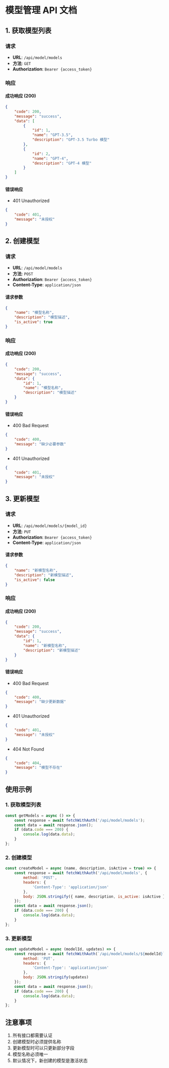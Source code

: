 # 模型管理 API 文档

## 1. 获取模型列表

### 请求
- **URL**: `/api/model/models`
- **方法**: `GET`
- **Authorization**: `Bearer {access_token}`

### 响应
#### 成功响应 (200)
```json
{
    "code": 200,
    "message": "success",
    "data": [
        {
            "id": 1,
            "name": "GPT-3.5",
            "description": "GPT-3.5 Turbo 模型"
        },
        {
            "id": 2,
            "name": "GPT-4",
            "description": "GPT-4 模型"
        }
    ]
}
```

#### 错误响应
- 401 Unauthorized
```json
{
    "code": 401,
    "message": "未授权"
}
```

## 2. 创建模型

### 请求
- **URL**: `/api/model/models`
- **方法**: `POST`
- **Authorization**: `Bearer {access_token}`
- **Content-Type**: `application/json`

#### 请求参数
```json
{
    "name": "模型名称",
    "description": "模型描述",
    "is_active": true
}
```

### 响应
#### 成功响应 (200)
```json
{
    "code": 200,
    "message": "success",
    "data": {
        "id": 1,
        "name": "模型名称",
        "description": "模型描述"
    }
}
```

#### 错误响应
- 400 Bad Request
```json
{
    "code": 400,
    "message": "缺少必要参数"
}
```
- 401 Unauthorized
```json
{
    "code": 401,
    "message": "未授权"
}
```

## 3. 更新模型

### 请求
- **URL**: `/api/model/models/{model_id}`
- **方法**: `PUT`
- **Authorization**: `Bearer {access_token}`
- **Content-Type**: `application/json`

#### 请求参数
```json
{
    "name": "新模型名称",
    "description": "新模型描述",
    "is_active": false
}
```

### 响应
#### 成功响应 (200)
```json
{
    "code": 200,
    "message": "success",
    "data": {
        "id": 1,
        "name": "新模型名称",
        "description": "新模型描述"
    }
}
```

#### 错误响应
- 400 Bad Request
```json
{
    "code": 400,
    "message": "缺少更新数据"
}
```
- 401 Unauthorized
```json
{
    "code": 401,
    "message": "未授权"
}
```
- 404 Not Found
```json
{
    "code": 404,
    "message": "模型不存在"
}
```

## 使用示例

### 1. 获取模型列表
```javascript
const getModels = async () => {
    const response = await fetchWithAuth('/api/model/models');
    const data = await response.json();
    if (data.code === 200) {
        console.log(data.data);
    }
};
```

### 2. 创建模型
```javascript
const createModel = async (name, description, isActive = true) => {
    const response = await fetchWithAuth('/api/model/models', {
        method: 'POST',
        headers: {
            'Content-Type': 'application/json'
        },
        body: JSON.stringify({ name, description, is_active: isActive })
    });
    const data = await response.json();
    if (data.code === 200) {
        console.log(data.data);
    }
};
```

### 3. 更新模型
```javascript
const updateModel = async (modelId, updates) => {
    const response = await fetchWithAuth(`/api/model/models/${modelId}`, {
        method: 'PUT',
        headers: {
            'Content-Type': 'application/json'
        },
        body: JSON.stringify(updates)
    });
    const data = await response.json();
    if (data.code === 200) {
        console.log(data.data);
    }
};
```

## 注意事项

1. 所有接口都需要认证
2. 创建模型时必须提供名称
3. 更新模型时可以只更新部分字段
4. 模型名称必须唯一
5. 默认情况下，新创建的模型是激活状态 